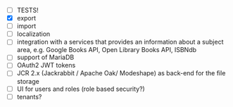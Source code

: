 - [ ] TESTS!
- [x] export
- [ ] import
- [ ] localization
- [ ] integration with a services that provides an information about a subject area, e.g. Google Books API, Open Library Books API, ISBNdb
- [ ] support of MariaDB
- [ ] OAuth2 JWT tokens
- [ ] JCR 2.x (Jackrabbit / Apache Oak/ Modeshape) as back-end for the file storage
- [ ] UI for users and roles (role based security?)
- [ ] tenants?
